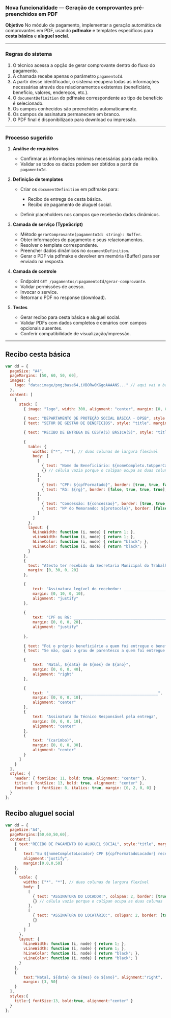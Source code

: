 ### Nova funcionalidade — Geração de comprovantes pré-preenchidos em PDF

**Objetivo**
No módulo de pagamento, implementar a geração automática de comprovantes em PDF, usando **pdfmake** e templates específicos para **cesta básica** e **aluguel social**.

---

### Regras do sistema

1. O técnico acessa a opção de gerar comprovante dentro do fluxo do pagamento.
2. A chamada recebe apenas o parâmetro `pagamentoId`.
3. A partir desse identificador, o sistema recupera todas as informações necessárias através dos relacionamentos existentes (beneficiário, benefício, valores, endereços, etc.).
4. O `documentDefinition` do pdfmake correspondente ao tipo de benefício é selecionado.
5. Os campos conhecidos são preenchidos automaticamente.
6. Os campos de assinatura permanecem em branco.
7. O PDF final é disponibilizado para download ou impressão.

---

### Processo sugerido

1. **Análise de requisitos**

   * Confirmar as informações mínimas necessárias para cada recibo.
   * Validar se todos os dados podem ser obtidos a partir de `pagamentoId`.

2. **Definição de templates**

   * Criar os `documentDefinition` em pdfmake para:

     * Recibo de entrega de cesta básica.
     * Recibo de pagamento de aluguel social.
   * Definir placeholders nos campos que receberão dados dinâmicos.

3. **Camada de serviço (TypeScript)**

   * Método `gerarComprovante(pagamentoId: string): Buffer`.
   * Obter informações do pagamento e seus relacionamentos.
   * Resolver o template correspondente.
   * Preencher dados dinâmicos no `documentDefinition`.
   * Gerar o PDF via pdfmake e devolver em memória (Buffer) para ser enviado na resposta.

4. **Camada de controle**

   * Endpoint `GET /pagamentos/:pagamentoId/gerar-comprovante`.
   * Validar permissões de acesso.
   * Invocar o service.
   * Retornar o PDF no response (download).

5. **Testes**

   * Gerar recibo para cesta básica e aluguel social.
   * Validar PDFs com dados completos e cenários com campos opcionais ausentes.
   * Conferir compatibilidade de visualização/impressão.
        
---

## Recibo cesta básica

```javascript
var dd = {
  pageSize: "A4",
  pageMargins: [50, 60, 50, 60],
  images: {
    logo: "data:image/png;base64,iVBORw0KGgoAAAANS..." // aqui vai o base64 do logo
  },
  content: [
    {
      stack: [
        { image: "logo", width: 300, alignment: "center", margin: [0, 0, 0, 20] },
        
        { text: "DEPARTAMENTO DE PROTEÇÃO SOCIAL BÁSICA - DPSB", style: "title" },
        { text: "SETOR DE GESTÃO DE BENEFÍCIOS", style: "title", margin: [0, 0, 0, 20] },

        { text: "RECIBO DE ENTREGA DE CESTA(S) BÁSICA(S)", style: "title", margin: [0, 0, 0, 30] },
        
        {
          table: {
            widths: ["*", "*"], // duas colunas de largura flexível
            body: [
              [
                { text: "Nome do Beneficiário: ${nomeCompleto.toUpperCase()}", colSpan: 2, border: [true, true, true, true], margin: [5, 5] },
                {} // célula vazia porque o colSpan ocupa as duas colunas
              ],
              [
                { text: "CPF: ${cpfFormatado}", border: [true, true, false, true], margin: [5, 5] },
                { text: "RG: ${rg}", border: [false, true, true, true], margin: [5, 5] }
              ],
              [
                { text: "Concessão: ${concessao}", border: [true, true, false, true], margin: [5, 5] },
                { text: "Nº do Memorando: ${protocolo}", border: [false, true, true, true], margin: [5, 5] }
              ]
            ]
          },
          layout: {
            hLineWidth: function (i, node) { return 1; },
            vLineWidth: function (i, node) { return 1; },
            hLineColor: function (i, node) { return "black"; },
            vLineColor: function (i, node) { return "black"; }
          }
        },
        {
          text: "Atesto ter recebido da Secretaria Municipal do Trabalho e Assistência Social (SEMTAS), por meio do ${nomeUnidade}, ${quantidadeParcelas} (${quantidadeParcelasNominal}) cesta(s) básica(s), ofertada enquanto benefício eventual da assistência social.",
          margin: [0, 30, 0, 20]
        },

        { 
            text: "Assinatura legível do recebedor: ________________________________________", 
            margin: [0, 10, 0, 10],
            alignment: "justify" 
        },
        
        { 
            text: "CPF ou RG: _______________________________________________________", 
            margin: [0, 0, 0, 20],
            alignment: "justify"
            
        },
        
        { text: "Foi o próprio beneficiário a quem foi entregue o benefício: (   ) Sim      (   ) Não", margin: [0, 10, 0, 10] },
        { text: "Se não, qual o grau de parentesco a quem foi entregue: ___________________________", margin: [0, 0, 0, 30] },

        { 
            text: "Natal, ${data} de ${mes} de ${ano}", 
            margin: [0, 0, 0, 40], 
            alignment: "right"
        },

        { 
            text: "________________________________________________", 
            margin: [0, 0, 0, 10],
            alignment: "center" 
        },
        { 
            text: "Assinatura do Técnico Responsável pela entrega", 
            margin: [0, 0, 0, 10],
            alignment: "center" 
        },
        { 
            text: "(carimbo)", 
            margin: [0, 0, 0, 30], 
            alignment: "center" 
        }
      ]
    }
  ],
  styles: {
    header: { fontSize: 11, bold: true, alignment: "center" },
    title: { fontSize: 13, bold: true, alignment: "center" },
    footnote: { fontSize: 8, italics: true, margin: [0, 2, 0, 0] }
  }
};

```

## Recibo aluguel social

```javascript
var dd = {
  pageSize:"A4",
  pageMargins:[50,60,50,60],
  content:[
    { text:"RECIBO DE PAGAMENTO DO ALUGUEL SOCIAL", style:"title", margin:[0,0,0,30] },
    { 
        text:"Eu ${nomeCompletoLocador} CPF ${cpfFormatadoLocador} recebi do(da) Sr.(a) ${nomeCompletoBeneficiario} CPF ${cpfFormatadoBeneficiario} a importância de R$: ${valorParcela} como forma de pagamento do Aluguel, localizado no endereço ${endereco} referente ao mês de ${mesNominal} de ${ano}, dando plena, total e irrevogável quitação.", 
        alignment:"justify", 
        margin:[0,0,0,50] 
    },
    {
      table: {
        widths: ["*", "*"], // duas colunas de largura flexível
        body: [
          [
            { text: "ASSINATURA DO LOCADOR:", colSpan: 2, border: [true, true, true, true], margin: [3, 3] },
            {} // célula vazia porque o colSpan ocupa as duas colunas
          ],
          [
            { text: "ASSINATURA DO LOCATÁRIO:", colSpan: 2, border: [true, true, true, true], margin: [3, 3] },
            {} 
          ]
        ]
      },
      layout: {
        hLineWidth: function (i, node) { return 1; },
        vLineWidth: function (i, node) { return 1; },
        hLineColor: function (i, node) { return "black"; },
        vLineColor: function (i, node) { return "black"; }
      }
    },
    { 
        text:"Natal, ${data} de ${mes} de ${ano}", alignment:"right", 
        margin: [3, 50]
    }
  ],
  styles:{
    title:{ fontSize:13, bold:true, alignment:"center" }
  }
};
```